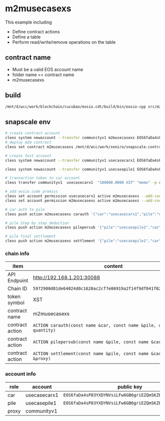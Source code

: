 # m2musecasexs

This example including

- Define contract actions
- Define a table
- Perform read/write/remove operations on the table

## contract name
- Must be a valid EOS account name
- folder name == contract name
- m2musecasexs

## build
```bash
/mnt/d/wcc/work/blockchain/cucubao/eosio.cdt/build/bin/eosio-cpp src/m2musecasexs.cpp -o m2musecasexs.wasm --abigen -I ./include
```

## snapscale env
```bash
# create contract account
cleos system newaccount --transfer communityv1 m2musecasexs EOS6faDa4sP83YXDYNVsiLFw6GB6griEZQmSKZBbLqHQVTZMZtLqx EOS6faDa4sP83YXDYNVsiLFw6GB6griEZQmSKZBbLqHQVTZMZtLqx --stake-net "100.0000 XST" --stake-cpu "100.0000 XST" --buy-ram "100.0000 XST"
# deploy m2m contract
cleos set contract m2musecasexs /mnt/d/wcc/work/xeniro/snapscale.contracts/contracts/m2musecasexs/ -p m2musecasexs

# create test account
cleos system newaccount --transfer communityv1 usecasecarx1 EOS6faDa4sP83YXDYNVsiLFw6GB6griEZQmSKZBbLqHQVTZMZtLqx EOS6faDa4sP83YXDYNVsiLFw6GB6griEZQmSKZBbLqHQVTZMZtLqx --stake-net "100.0000 XST" --stake-cpu "100.0000 XST" --buy-ram "100.0000 XST"

cleos system newaccount --transfer communityv1 usecasepile1 EOS6faDa4sP83YXDYNVsiLFw6GB6griEZQmSKZBbLqHQVTZMZtLqx EOS6faDa4sP83YXDYNVsiLFw6GB6griEZQmSKZBbLqHQVTZMZtLqx --stake-net "100.0000 XST" --stake-cpu "100.0000 XST" --buy-ram "100.0000 XST"

# transaction token to car account
cleos transfer communityv1  usecasecarx1  "100000.0000 XST" "memo" -p communityv1

# add eosio.code premiss
cleos set account permission usecasecarx1 active m2musecasexs --add-code -p usecasecarx1@owner
cleos set account permission m2musecasexs active m2musecasexs --add-code -p m2musecasexs@owner

# car auth to pile
cleos push action m2musecasexs carauth '{"car":"usecasecarx1","pile":"usecasepile1","quantity":"10.0000 XST"}' -p usecasecarx1@active

# pile Step by step deduction
cleos push action m2musecasexs pilepersub '{"pile":"usecasepile1","car":"usecasecarx1"}' -p usecasepile1@active

# pile final settlement
cleos push action m2musecasexs settlement '{"pile":"usecasepile1","car":"usecasecarx1","proxy":"communityv1"}' -p usecasepile1@active
```

### chain info
|item           |content                                                                    |
|-|-|
|API Endpoint   |http://192.168.1.201:30088                                                 |
|Chain ID       |`5972900d81de64024d0c1620ac2cf7e06919a2f14f9df041f024685fad496a17`         |
|token symbol   |XST                                                                        |
|contract name  |m2musecasexs                                                               |
|contract action|`ACTION carauth(const name &car, const name &pile, const asset& quantity)` |
|contract action|`ACTION pilepersub(const name &pile, const name &car)`                     |
|contract action|`ACTION settlement(const name &pile, const name &car, const name &proxy)`  |

### account info
|role   |account        |public key                                               |private key                                          |
|-|-|-|-|
|car    |usecasecarx1   |`EOS6faDa4sP83YXDYNVsiLFw6GB6griEZQmSKZBbLqHQVTZMZtLqx`  |`5J9hCmEE1mPRQtPuvQweNSeiJrUx8PBSnsxSmhHq9xb1RopaFXs`|
|pile   |usecasepile1   |`EOS6faDa4sP83YXDYNVsiLFw6GB6griEZQmSKZBbLqHQVTZMZtLqx`  |`5J9hCmEE1mPRQtPuvQweNSeiJrUx8PBSnsxSmhHq9xb1RopaFXs`|
|proxy  |communityv1    |                                                         |                                                     |
